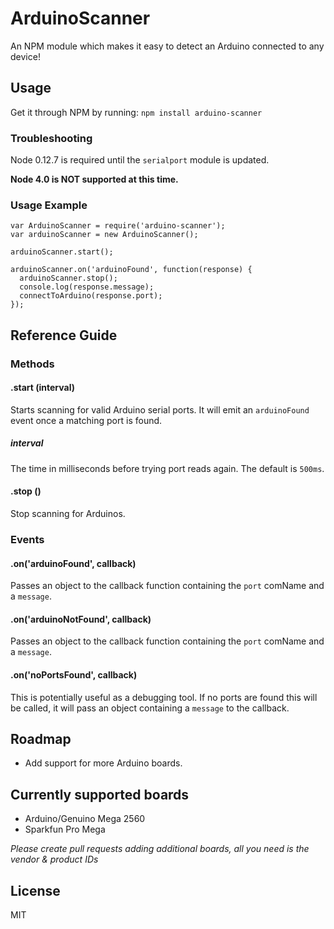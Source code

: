 # ArduinoScanner
An NPM module which makes it easy to detect an Arduino connected to any device!

## Usage
Get it through NPM by running: `npm install arduino-scanner`

### Troubleshooting
Node 0.12.7 is required until the `serialport` module is updated.

**Node 4.0 is NOT supported at this time.**

### Usage Example

```node
var ArduinoScanner = require('arduino-scanner');
var arduinoScanner = new ArduinoScanner();

arduinoScanner.start();

arduinoScanner.on('arduinoFound', function(response) {
  arduinoScanner.stop();
  console.log(response.message);
  connectToArduino(response.port);
});
```

## Reference Guide
### Methods
#### .start (interval)
Starts scanning for valid Arduino serial ports.
It will emit an `arduinoFound` event once a matching port is found.

##### interval
The time in milliseconds before trying port reads again.
The default is `500ms`.

#### .stop ()
Stop scanning for Arduinos.

### Events
#### .on('arduinoFound', callback)
Passes an object to the callback function containing the `port` comName and a `message`.

#### .on('arduinoNotFound', callback)
Passes an object to the callback function containing the `port` comName and a `message`.

#### .on('noPortsFound', callback)
This is potentially useful as a debugging tool. If no ports are found this will be called, it will pass an object containing a `message` to the callback.

## Roadmap
- Add support for more Arduino boards.

## Currently supported boards
- Arduino/Genuino Mega 2560
- Sparkfun Pro Mega

_Please create pull requests adding additional boards, all you need is the vendor & product IDs_

## License
MIT
